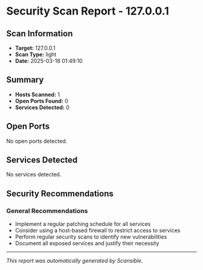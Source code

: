 # Security Scan Report - 127.0.0.1

## Scan Information
- **Target:** 127.0.0.1
- **Scan Type:** light
- **Date:** 2025-03-18 01:49:10

## Summary
- **Hosts Scanned:** 1
- **Open Ports Found:** 0
- **Services Detected:** 0

## Open Ports
No open ports detected.

## Services Detected
No services detected.

## Security Recommendations

### General Recommendations
- Implement a regular patching schedule for all services
- Consider using a host-based firewall to restrict access to services
- Perform regular security scans to identify new vulnerabilities
- Document all exposed services and justify their necessity

---
*This report was automatically generated by Scansible.*